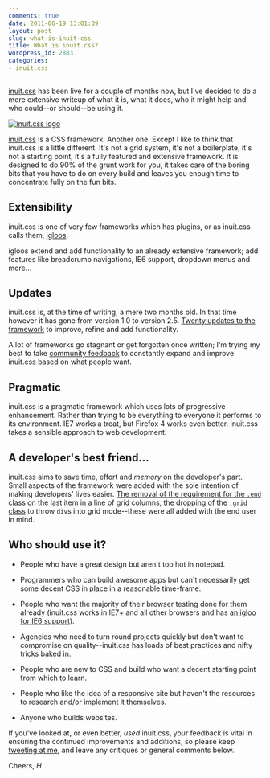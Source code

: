 ```yaml
---
comments: true
date: 2011-06-19 13:01:39
layout: post
slug: what-is-inuit-css
title: What is inuit.css?
wordpress_id: 2883
categories:
- inuit.css
---
```


[inuit.css](http://inuitcss.com) has been live for a couple of months now, but I've decided to do a more extensive writeup of what it is, what it does, who it might help and who could--or should--be using it.

[![inuit.css logo](/wp-content/uploads/2011/04/inuit-logo.jpg)](http://inuitcss.com/)



[inuit.css](http://inuitcss.com) is a CSS framework. Another one. Except I like to think that inuit.css is a little different. It's not a grid system, it's not a boilerplate, it's not a starting point, it's a fully featured and extensive framework. It is designed to do 90% of the grunt work for you, it takes care of the boring bits that you have to do on every build and leaves you enough time to concentrate fully on the fun bits.





## Extensibility





inuit.css is one of very few frameworks which has plugins, or as inuit.css calls them, [igloos](http://inuitcss.com/#igloos).





igloos extend and add functionality to an already extensive framework; add features like breadcrumb navigations, IE6 support, dropdown menus and more...





## Updates





inuit.css is, at the time of writing, a mere two months old. In that time however it has gone from version 1.0 to version 2.5. [Twenty updates to the framework](https://github.com/csswizardry/inuit.css/blob/master/changelog.txt) to improve, refine and add functionality.



A lot of frameworks go stagnant or get forgotten once written; I'm trying my best to take [community feedback](http://search.twitter.com/search?q=&ands=&phrase=&ors=&nots=&tag=&lang=all&from=&to=inuitcss&ref=&near=&within=15&units=mi&since=&until=&rpp=15) to constantly expand and improve inuit.css based on what people want.



## Pragmatic





inuit.css is a pragmatic framework which uses lots of progressive enhancement. Rather than trying to be everything to everyone it performs to its environment. IE7 works a treat, but Firefox 4 works even better. inuit.css takes a sensible approach to web development.





## A developer's best friend...





inuit.css aims to save time, effort and _memory_ on the developer's part. Small aspects of the framework were added with the sole intention of making developers' lives easier. [The removal of the requirement for the `.end` class](https://github.com/csswizardry/inuit.css/blob/v2.5/css/inuit.css#L120) on the last item in a line of grid columns, [the dropping of the `.grid` class](http://twitter.com/inuitcss/status/80685512490369024) to throw `div`s into grid mode--these were all added with the end user in mind.





## Who should use it?







  * People who have a great design but aren't too hot in notepad.


  * Programmers who can build awesome apps but can't necessarily get some decent CSS in place in a reasonable time-frame.


  * People who want the majority of their browser testing done for them already (inuit.css works in IE7+ and all other browsers and has [an igloo for IE6 support](https://github.com/csswizardry/ie6.inuit.css)).


  * Agencies who need to turn round projects quickly but don't want to compromise on quality--inuit.css has loads of best practices and nifty tricks baked in.


  * People who are new to CSS and build who want a decent starting point from which to learn.


  * People who like the idea of a responsive site but haven't the resources to research and/or implement it themselves.


  * Anyone who builds websites.



If you've looked at, or even better, _used_ inuit.css, your feedback is vital in ensuring the continued improvements and additions, so please keep [tweeting at me](http://twitter.com/?status=Hey,%20@inuitcss%20), and leave any critiques or general comments below.

Cheers,
_H_
